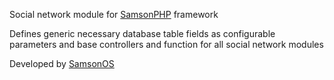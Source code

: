 Social network module for [SamsonPHP](http://samsonphp.com) framework

Defines generic necessary database table fields as configurable parameters and base controllers and function for all social network modules

Developed by [SamsonOS](http://samsonos.com/)